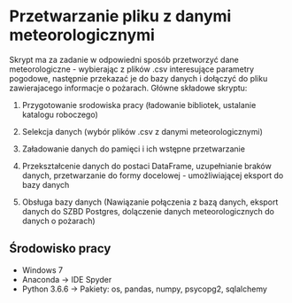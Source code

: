 # Przetwarzanie pliku z danymi meteorologicznymi


Skrypt ma za zadanie w odpowiedni sposób przetworzyć dane meteorologiczne - wybierając z plików .csv interesujące parametry pogodowe, następnie
przekazać je do bazy danych i dołączyć do pliku zawierajacego informacje o pożarach.
Główne składowe skryptu:
    
1. Przygotowanie srodowiska pracy
   (ładowanie bibliotek, ustalanie katalogu roboczego)

2. Selekcja danych 
   (wybór plików .csv z danymi meteorologicznymi)

3. Załadowanie danych do pamięci i ich wstępne przetwarzanie

4. Przekształcenie danych do postaci DataFrame, uzupełnianie braków danych, przetwarzanie do formy docelowej - umożliwiającej eksport do bazy danych

5. Obsługa bazy danych
   (Nawiązanie połączenia z bazą danych, eksport danych do SZBD Postgres, dolączenie danych meteorologicznych do danych o pożarach)
         
   
## Środowisko pracy

* Windows 7
* Anaconda -> IDE Spyder
* Python 3.6.6 -> Pakiety: os, pandas, numpy, psycopg2, sqlalchemy
